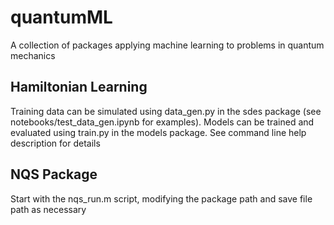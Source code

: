 # quantumML
A collection of packages applying machine learning to problems in quantum mechanics

## Hamiltonian Learning
Training data can be simulated using data_gen.py in the sdes package (see notebooks/test_data_gen.ipynb for examples). Models can be trained and evaluated using train.py in the models package. See command line help description for details

## NQS Package
Start with the nqs_run.m script, modifying the package path and save file path as necessary
